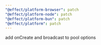 ```yaml
---
"@effect/platform-browser": patch
"@effect/platform-node": patch
"@effect/platform-bun": patch
"@effect/platform": patch
---
```


add onCreate and broadcast to pool options
